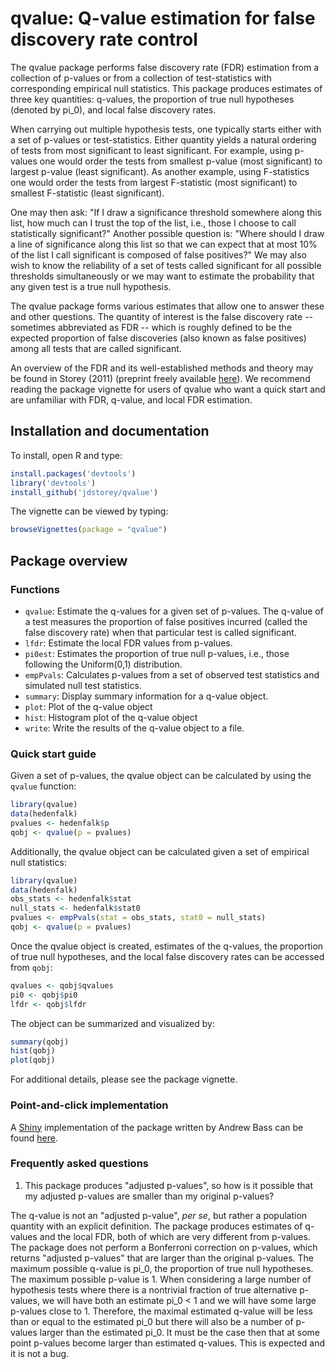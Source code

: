 qvalue: Q-value estimation for false discovery rate control
======


The qvalue package performs false discovery rate (FDR) estimation from a collection of p-values or from a collection of test-statistics with corresponding empirical null statistics. This package produces estimates of three key quantities: q-values, the proportion of true null hypotheses (denoted by pi\_0), and local false discovery rates.

When carrying out multiple hypothesis tests, one typically starts either with a set of p-values or test-statistics.  Either quantity yields a natural ordering of tests from most significant to least significant.  For example, using p-values one would order the tests from smallest p-value (most significant) to largest p-value (least significant).  As another example, using F-statistics one would order the tests from largest F-statistic (most significant) to smallest F-statistic (least significant).

One may then ask: "If I draw a significance threshold somewhere along this list, how much can I trust the top of the list, i.e., those I choose to call statistically significant?"  Another possible question is: "Where should I draw a line of significance along this list so that we can expect that at most 10\% of the list I call significant is composed of false positives?"  We may also wish to know the reliability of a set of tests called significant for all possible thresholds simultaneously or we may want to estimate the probability that any given test is a true null hypothesis.  

The qvalue package forms various estimates that allow one to answer these and other questions.  The quantity of interest is the false discovery rate -- sometimes abbreviated as FDR -- which is roughly defined to be the expected proportion of false discoveries (also known as false positives) among all tests that are called significant.  

An overview of the FDR and its well-established methods and theory may be found in Storey (2011) (preprint freely available [here](http://genomine.org/papers/Storey_FDR_2011.pdf)).  We recommend reading the package vignette for users of qvalue who want a quick start and are unfamiliar with FDR, q-value, and local FDR estimation.


Installation and documentation
----------------------------------

To install, open R and type:

```R 
install.packages('devtools')
library('devtools')
install_github('jdstorey/qvalue')
```

The vignette can be viewed by typing:

```R
browseVignettes(package = "qvalue")
```

Package overview
--------

### Functions
* `qvalue`:  Estimate the q-values for a given set of p-values.  The q-value of a test measures the proportion of false positives incurred (called the false discovery rate) when that particular test is called significant.
* `lfdr`: Estimate the local FDR values from p-values. 
* `pi0est`: Estimates the proportion of true null p-values, i.e., those following the Uniform(0,1) distribution.
* `empPvals`: Calculates p-values from a set of observed test statistics and simulated null test statistics.
* `summary`: Display summary information for a q-value object.
* `plot`: Plot of the q-value object
* `hist`: Histogram plot of the q-value object
* `write`: Write the results of the q-value object to a file.


### Quick start guide
Given a set of p-values, the qvalue object can be calculated by using the `qvalue` function:

```R
library(qvalue)
data(hedenfalk)
pvalues <- hedenfalk$p
qobj <- qvalue(p = pvalues)
```

Additionally, the qvalue object can be calculated given a set of empirical null statistics:

```R
library(qvalue)
data(hedenfalk)
obs_stats <- hedenfalk$stat
null_stats <- hedenfalk$stat0
pvalues <- empPvals(stat = obs_stats, stat0 = null_stats)
qobj <- qvalue(p = pvalues)
```

Once the qvalue object is created, estimates of the q-values, the proportion of true null hypotheses, and the local false discovery rates can be accessed from `qobj`:

```R
qvalues <- qobj$qvalues
pi0 <- qobj$pi0
lfdr <- qobj$lfdr
```

The object can be summarized and visualized by:
```R
summary(qobj)
hist(qobj)
plot(qobj)
```

For additional details, please see the package vignette.

### Point-and-click implementation
A [Shiny](http://shiny.rstudio.com "Shiny") implementation of the package written by Andrew Bass can be found [here](http://qvalue.princeton.edu "qvalue").

### Frequently asked questions
1. This package produces "adjusted p-values", so how is it possible that my adjusted p-values are smaller than my original p-values?

The q-value is not an "adjusted p-value", _per se_, but rather a population quantity with an explicit definition.  The package produces estimates of q-values and the local FDR, both of which are very different from p-values.  The package does not perform a Bonferroni correction on p-values, which returns "adjusted p-values" that are larger than the original p-values.  The maximum possible q-value is pi\_0, the proportion of true null hypotheses.  The maximum possible p-value is 1.  When considering a large number of hypothesis tests where there is a nontrivial fraction of true alternative p-values, we will have both an estimate pi\_0 < 1 and we will have some large p-values close to 1.   Therefore, the maximal estimated q-value will be less than or equal to the estimated pi\_0 but there will also be a number of p-values larger than the estimated pi\_0.  It must be the case then that at some point p-values become larger than estimated q-values.  This is expected and it is not a bug.
